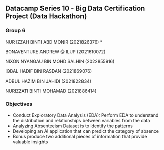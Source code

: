## Datacamp Series 10 - Big Data Certification Project (Data Hackathon) 


### Group 6

NUR IZZAH BINTI ABD MONIR (2021826376) *

BONAVENTURE ANDREW @ ILUP (2021610072)

NIXON NYANGAU BIN MOHD SALHIN (2022855916)

IQBAL HADIF BIN RASDAN (2021869076)

ADBUL HAZIM BIN JAHIDI (2021822834)

NURIZZATI BINTI MOHAMAD (2021886414)


### Objectives

- Conduct Exploratory Data Analysis (EDA): Perform EDA to understand the distribution and relationships between variables from the data
- Analyzing Absenteeism Dataset is to identify the patterns
- Developing an AI application that can predict the category of absence
- Bonus produce two additional pieces of information that provide valuable insights

